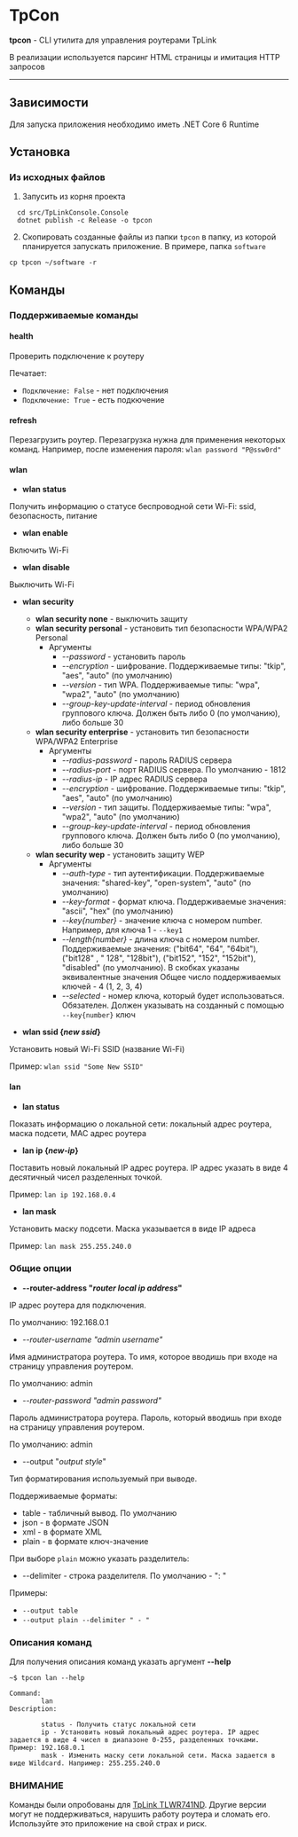 # TpCon

**tpcon** - CLI утилита для управления роутерами TpLink

В реализации используется парсинг HTML страницы и имитация HTTP запросов

<hr>

## Зависимости

Для запуска приложения необходимо иметь .NET Core 6 Runtime

## Установка

### Из исходных файлов

1. Запусить из корня проекта

```shell
  cd src/TpLinkConsole.Console
  dotnet publish -c Release -o tpcon
```

2. Скопировать созданные файлы из папки `tpcon` в папку,
   из которой планируется запускать приложение.
   В примере, папка `software`

```shell
cp tpcon ~/software -r
```

## Команды

### Поддерживаемые команды

#### health

Проверить подключение к роутеру

Печатает:

- `Подключение: False` - нет подключения
- `Подключение: True` - есть подкючение

#### refresh

Перезагрузить роутер.
Перезагрузка нужна для применения некоторых команд.
Например, после изменения пароля: `wlan password "P@ssw0rd"`

#### wlan

- **wlan status**

Получить информацию о статусе беспроводной сети Wi-Fi:
ssid, безопасность, питание

- **wlan enable**

Включить Wi-Fi

- **wlan disable**

Выключить Wi-Fi

- **wlan security**
  - **wlan security none** - выключить защиту
  - **wlan security personal** - установить тип безопасности WPA/WPA2 Personal
    - Аргументы
      - *--password* - установить пароль
      - *--encryption* - шифрование. Поддерживаемые типы: "tkip", "aes", "auto" (по умолчанию)
      - *--version* - тип WPA. Поддерживаемые типы: "wpa", "wpa2", "auto" (по умолчанию)
      - *--group-key-update-interval* - период обновления группового ключа. Должен быть либо 0 (по умолчанию), либо
        больше 30
  - **wlan security enterprise** - установить тип безопасности WPA/WPA2 Enterprise
    - Аргументы
      - *--radius-password* - пароль RADIUS сервера
      - *--radius-port* - порт RADIUS сервера. По умолчанию - 1812
      - *--radius-ip* - IP адрес RADIUS сервера
      - *--encryption* - шифрование. Поддерживаемые типы: "tkip", "aes", "auto" (по умолчанию)
      - *--version* - тип защиты. Поддерживаемые типы: "wpa", "wpa2", "auto" (по умолчанию)
      - *--group-key-update-interval* - период обновления группового ключа. Должен быть либо 0 (по умолчанию), либо
        больше 30
  - **wlan security wep** - установить защиту WEP
    - Аргументы
      - *--auth-type* - тип аутентификации. Поддерживаемые значения: "shared-key", "open-system", "auto" (по умолчанию)
      - *--key-format* - формат ключа. Поддерживаемые значения: "ascii", "hex" (по умолчанию)
      - *--key{number}* - значение ключа с номером number. Например, для ключа 1 - `--key1`
      - *--length{number}* - длина ключа с номером number. Поддерживаемые значения: ("bit64", "64", "64bit"), ("bit128"
        , "
        128", "128bit"), ("bit152", "152", "152bit"), "disabled" (по умолчанию). В скобках указаны эквивалентные
        значения
        Общее число поддерживаемых ключей - 4 (1, 2, 3, 4)
      - *--selected* - номер ключа, который будет использоваться. Обязателен. Должен указывать на созданный с
        помощью `--key{number}` ключ

- **wlan ssid {*new ssid*}**

Установить новый Wi-Fi SSID (название Wi-Fi)

Пример: `wlan ssid "Some New SSID"`

#### lan

- **lan status**

Показать информацию о локальной сети: локальный адрес роутера, маска подсети, MAC адрес роутера

- **lan ip {*new-ip*}**

Поставить новый локальный IP адрес роутера.
IP адрес указать в виде 4 десятичный чисел разделенных точкой.

Пример: `lan ip 192.168.0.4`

- **lan mask**

Установить маску подсети. Маска указывается в виде IP адреса

Пример: `lan mask 255.255.240.0`

### Общие опции

- **--router-address "*router local ip address*"**

IP адрес роутера для подключения.

По умолчанию: 192.168.0.1

- *--router-username "*admin username*"*

Имя администратора роутера.
То имя, которое вводишь при входе на страницу управления роутером.

По умолчанию: admin

- *--router-password "*admin password*"*

Пароль администратора роутера.
Пароль, который вводишь при входе на страницу управления роутером.

По умолчанию: admin

- --output "*output style*"

Тип форматирования используемый при выводе.

Поддерживаемые форматы:

- table - табличный вывод. По умолчанию
- json - в формате JSON
- xml - в формате XML
- plain - в формате ключ-значение

При выборе `plain` можно указать разделитель:

- --delimiter - строка разделителя. По умолчанию - ": "

Примеры:

- `--output table`
- `--output plain --delimiter " - "`

### Описания команд

Для получения описания команд указать аргумент **--help**

```shell
~$ tpcon lan --help

Command:
        lan
Description:

        status - Получить статус локальной сети
        ip - Установить новый локальный адрес роутера. IP адрес задается в виде 4 чисел в диапазоне 0-255, разделенных точками. Пример: 192.168.0.1
        mask - Изменить маску сети локальной сети. Маска задается в виде Wildcard. Например: 255.255.240.0
```

### ВНИМАНИЕ

Команды были опробованы для [TpLink TLWR741ND](https://www.tp-link.com/ru/home-networking/wifi-router/tl-wr741nd/).
Другие версии могут не поддерживаться, нарушить работу роутера и сломать его.
Используйте это приложение на свой страх и риск.
